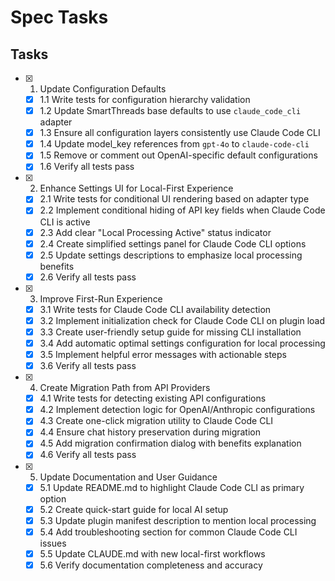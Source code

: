 # Spec Tasks

## Tasks

- [x] 1. Update Configuration Defaults
  - [x] 1.1 Write tests for configuration hierarchy validation
  - [x] 1.2 Update SmartThreads base defaults to use `claude_code_cli` adapter
  - [x] 1.3 Ensure all configuration layers consistently use Claude Code CLI
  - [x] 1.4 Update model_key references from `gpt-4o` to `claude-code-cli`
  - [x] 1.5 Remove or comment out OpenAI-specific default configurations
  - [x] 1.6 Verify all tests pass

- [x] 2. Enhance Settings UI for Local-First Experience
  - [x] 2.1 Write tests for conditional UI rendering based on adapter type
  - [x] 2.2 Implement conditional hiding of API key fields when Claude Code CLI is active
  - [x] 2.3 Add clear "Local Processing Active" status indicator
  - [x] 2.4 Create simplified settings panel for Claude Code CLI options
  - [x] 2.5 Update settings descriptions to emphasize local processing benefits
  - [x] 2.6 Verify all tests pass

- [x] 3. Improve First-Run Experience
  - [x] 3.1 Write tests for Claude Code CLI availability detection
  - [x] 3.2 Implement initialization check for Claude Code CLI on plugin load
  - [x] 3.3 Create user-friendly setup guide for missing CLI installation
  - [x] 3.4 Add automatic optimal settings configuration for local processing
  - [x] 3.5 Implement helpful error messages with actionable steps
  - [x] 3.6 Verify all tests pass

- [x] 4. Create Migration Path from API Providers
  - [x] 4.1 Write tests for detecting existing API configurations
  - [x] 4.2 Implement detection logic for OpenAI/Anthropic configurations
  - [x] 4.3 Create one-click migration utility to Claude Code CLI
  - [x] 4.4 Ensure chat history preservation during migration
  - [x] 4.5 Add migration confirmation dialog with benefits explanation
  - [x] 4.6 Verify all tests pass

- [x] 5. Update Documentation and User Guidance
  - [x] 5.1 Update README.md to highlight Claude Code CLI as primary option
  - [x] 5.2 Create quick-start guide for local AI setup
  - [x] 5.3 Update plugin manifest description to mention local processing
  - [x] 5.4 Add troubleshooting section for common Claude Code CLI issues
  - [x] 5.5 Update CLAUDE.md with new local-first workflows
  - [x] 5.6 Verify documentation completeness and accuracy